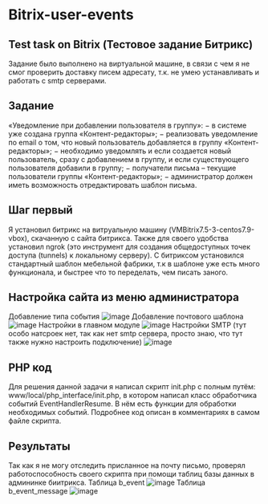 # Bitrix-user-events

## Test task on Bitrix (Тестовое задание Битрикс)
Задание было выполнено на виртуальной машине, в связи с чем я не смог проверить доставку писем адресату, т.к. не умею устанавливать и работать с smtp серверами.

## Задание
«Уведомление при добавлении пользователя в группу»:
− в системе уже создана группа «Контент-редакторы»;
− реализовать уведомление по email о том, что новый пользователь добавляется в группу «Контент-редакторы»;
− необходимо уведомлять и если создается новый пользователь, сразу с добавлением в группу, и если существующего пользователя добавили в группу;
− получатели письма – текущие пользователи группы «Контент-редакторы»;
− администратор должен иметь возможность отредактировать шаблон письма.

## Шаг первый
Я установил битрикс на витруальную машину (VMBitrix7.5-3-centos7.9-vbox), скачанную с сайта битрикса. Также для своего удобства установил ngrok (это инструмент для создания общедоступных точек доступа (tunnels) к локальному серверу). С битриксом установился стандартный шаблон мебельной фабрики, т.к в шаблоне уже есть много функционала, и быстрее что то переделать, чем писать заного.

## Настройка сайта из меню администратора
Добавление типа события
![image](https://github.com/KazzyJan/Bitrix-user-events/assets/94743852/989fce97-da5a-49fa-8bfb-7a0112f9b61b)
Добавление почтового шаблона
![image](https://github.com/KazzyJan/Bitrix-user-events/assets/94743852/3779e9f4-3b2b-4559-beb7-fc550e6f385e)
Настройки в главном модуле
![image](https://github.com/KazzyJan/Bitrix-user-events/assets/94743852/3043b4eb-d2f6-4a1a-822b-1111e66c9c06)
Настройки SMTP (тут особо натсроек нет,  так как нет smtp сервера, просто знаю, что тут также нужно настроить подключение)
![image](https://github.com/KazzyJan/Bitrix-user-events/assets/94743852/7f7a389b-4886-41d5-b595-17cb234bf2f6)


## PHP код
Для решения данной задачи я написал скрипт init.php с полным путём: www/local/php_interface/init.php, в котором написал класс обработчика событий EventHandlerResume. В нём есть функции для обработки необходимых событий. Подробнее код описан в комментариях в самом файле скрипта.

## Результаты
Так как я не могу отследить присланное на почту письмо, проверял работоспособность своего скрипта при помощи таблиц базы данных в админинке биитрикса.
Таблица b_event
![image](https://github.com/KazzyJan/Bitrix-user-events/assets/94743852/d9aa5b8b-66e5-44bf-8a41-b6048811674d)
Таблица b_event_message
![image](https://github.com/KazzyJan/Bitrix-user-events/assets/94743852/59e3da05-540d-4ab9-b1fb-6f01b7ebf95f)

